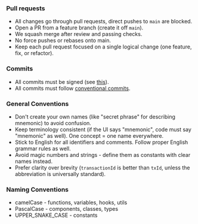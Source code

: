 ### Pull requests
- All changes go through pull requests, direct pushes to `main` are blocked.
- Open a PR from a feature branch (create it off `main`).
- We squash merge after review and passing checks.
- No force pushes or rebases onto main.
- Keep each pull request focused on a single logical change (one feature, fix, or refactor).

### Commits
- All commits must be signed (see [this](https://docs.github.com/en/authentication/managing-commit-signature-verification/signing-commits)).
- All commits must follow [conventional commits](https://www.conventionalcommits.org/en/v1.0.0/).

### General Conventions
- Don't create your own names (like "secret phrase" for describing mnemonic) to avoid confusion.
- Keep terminology consistent (if the UI says "mnemonic", code must say "mnemonic" as well). One concept = one name everywhere.
- Stick to English for all identifiers and comments. Follow proper English grammar rules as well.
- Avoid magic numbers and strings - define them as constants with clear names instead.
- Prefer clarity over brevity (`transactionId` is better than `txId`, unless the abbreviation is universally standard).

### Naming Conventions
- camelCase - functions, variables, hooks, utils
- PascalCase - components, classes, types
- UPPER_SNAKE_CASE - constants
